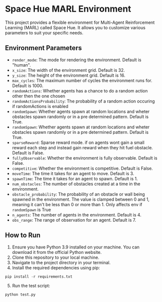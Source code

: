 # Space Hue MARL Environment

This project provides a flexible environment for Multi-Agent Reinforcement Learning (MARL) called Space Hue. It allows you to customize various parameters to suit your specific needs.

## Environment Parameters

- `render_mode`: The mode for rendering the environment. Default is "human".
- `x_size`: The width of the environment grid. Default is 32.
- `y_size`: The height of the environment grid. Default is 16.
- `max_cycles`: The maximum number of cycles the environment runs for. Default is 1000.
- `randomActions`: Whether agents has a chance to do a random action other then the one chosen
- `randomActionsProbability`: The probability of a random action occuring if randomActions is enabled
- `randomSpawn`: Whether agents spawn at random locations and wheter obstacles spawn randomly or in a pre determined pattern. Default is True.
- `randomSpawn`: Whether agents spawn at random locations and wheter obstacles spawn randomly or in a pre determined pattern. Default is True.
- `sparseReward`: Sparse reward mode. if on agents wont gain a small reward each step and instead gain reward when they hit fuel obstacle. Default is False.
- `fullyObservable`: Whether the environment is fully observable. Default is False.
- `competitive`: Whether the environment is competitive. Default is False.
- `moveTime`: The time it takes for an agent to move. Default is 3.
- `spawnTime`: The time it takes for an agent to spawn. Default is 1.
- `num_obstacles`: The number of obstacles created at a time in the environment.
- `obstacle_probability`: The probability of an obstacle or wall being spawned in the environment. The value is clamped between 0 and 1, meaning it can't be less than 0 or more than 1. Only affects env if `randomSpawn` is True
- `n_agents`: The number of agents in the environment. Default is 4.
- `obs_range`: The range of observation for an agent. Default is 7.

## How to Run

1. Ensure you have Python 3.9 installed on your machine. You can download it from the official Python website.
2. Clone this repository to your local machine.
3. Navigate to the project directory in your terminal.
4. Install the required dependencies using pip:

```python
pip install -r requirements.txt
```

5. Run the test script:

```python
python test.py
```

